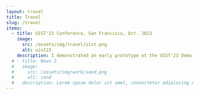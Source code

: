 ```yaml
---
layout: travel
title: Travel
slug: /travel
items:
  - title: UIST'23 Conference, San Francisco, Oct. 2023
    image:
      src: /assets/img/travel/uist.png
      alt: uist23
    description: I demonstrated an early prototype at the UIST'23 Demo Session. I also participated in the "Future Paradigms for Sustainable Making" workshop, which inspired me a lot. For more information, please click <a href="https://twitter.com/HaolinLi17/status/1724274012371517466">here</a>.
  # - title: News 2
  #   image:
  #     src: /assets/img/work/sand.png
  #     alt: sand
  #   description: Lorem ipsum dolor sit amet, consectetur adipiscing elit, sed do eiusmod tempor incididunt ut labore et dolore magna aliqua. Ut enim ad minim veniam, quis nostrud exercitation ullamco laboris nisi ut aliquip ex ea commodo consequat. Duis aute irure dolor in reprehenderit in voluptate velit esse cillum dolore eu fugiat nulla pariatur.
---
```

